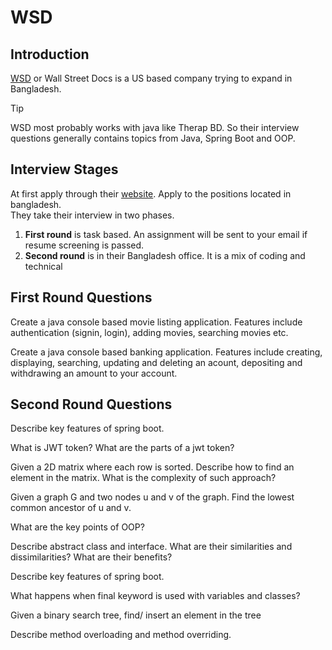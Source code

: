 # WSD
## Introduction
[WSD](https://wsd.com/) or Wall Street Docs is a US based company trying to expand in Bangladesh. 

> [!TIP]
> WSD most probably works with java like Therap BD. So their interview questions generally contains topics from Java, Spring Boot and OOP.

## Interview Stages

At first apply through their [website](https://wsd.bamboohr.com/careers). Apply to the positions located in bangladesh.  
They take their interview in two phases. 
1. **First round** is task based. An assignment will be sent to your email if resume screening is passed.
1. **Second round** is in their Bangladesh office. It is a mix of coding and technical

## First Round Questions
<article>

Create a java console based movie listing application. Features include authentication (signin, login), adding movies, searching movies etc. 
</article>

<article>

Create a java console based banking application. Features include creating, displaying, searching, updating and deleting an acount, depositing and withdrawing an amount to your account. 
</article>

## Second Round Questions
<article>

Describe key features of spring boot.
</article>

<article>

What is JWT token? What are the parts of a jwt token?
</article>

<article>

Given a 2D matrix where each row is sorted. Describe how to find an element in the matrix. What is the complexity of such approach?
</article>

<article>

Given a graph G and two nodes u and v of the graph. Find the lowest common ancestor of u and v.
</article>

<article>

What are the key points of OOP?
</article>

<article>

Describe abstract class and interface. What are their similarities and dissimilarities? What are their benefits?
</article>

<article>

Describe key features of spring boot.
</article>

<article>

What happens when final keyword is used with variables and classes?
</article>

<article>

Given a binary search tree, find/ insert an element in the tree
</article>

<article>

Describe method overloading and method overriding.
</article>

